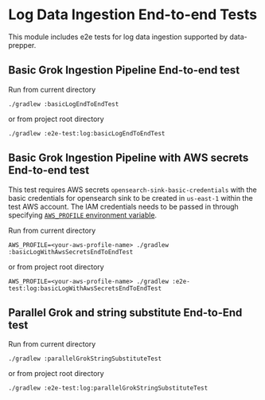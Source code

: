 # Log Data Ingestion End-to-end Tests

This module includes e2e tests for log data ingestion supported by data-prepper.

## Basic Grok Ingestion Pipeline End-to-end test

Run from current directory
```
./gradlew :basicLogEndToEndTest
```
or from project root directory
```
./gradlew :e2e-test:log:basicLogEndToEndTest
```

## Basic Grok Ingestion Pipeline with AWS secrets End-to-end test

This test requires AWS secrets `opensearch-sink-basic-credentials` with the basic credentials for opensearch sink to be created in `us-east-1` within the test AWS account. The IAM credentials needs to be passed in through specifying [`AWS_PROFILE` environment variable](https://docs.aws.amazon.com/cli/latest/userguide/cli-configure-envvars.html).

Run from current directory
```
AWS_PROFILE=<your-aws-profile-name> ./gradlew :basicLogWithAwsSecretsEndToEndTest
```
or from project root directory
```
AWS_PROFILE=<your-aws-profile-name> ./gradlew :e2e-test:log:basicLogWithAwsSecretsEndToEndTest
```

## Parallel Grok and string substitute End-to-End test

Run from current directory
```
./gradlew :parallelGrokStringSubstituteTest
```
or from project root directory
```
./gradlew :e2e-test:log:parallelGrokStringSubstituteTest
```
